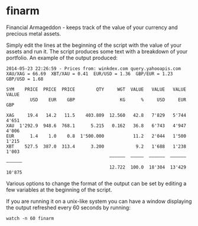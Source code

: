 finarm
======

Financial Armageddon - keeps track of the value of your currency and precious metal assets.

Simply edit the lines at the beginning of the script with the value of your assets and run it.
The script produces some text with a breakdown of your portfolio. An example of the output produced:

```
2014-05-23 22:26:59 - Prices from: winkdex.com query.yahooapis.com
XAU/XAG = 66.69  XBT/XAU = 0.41  EUR/USD = 1.36  GBP/EUR = 1.23  GBP/USD = 1.68

SYM    PRICE  PRICE  PRICE        QTY     WGT  VALUE   VALUE   VALUE   VALUE
         USD    EUR    GBP                 KG      %     USD     EUR     GBP

XAG     19.4   14.2   11.5    403.809  12.560   42.8   7'829   5'744   4'651
XAU  1'292.9  948.6  768.1      5.215   0.162   36.8   6'743   4'947   4'006
EUR      1.4    1.0    0.8  1'500.000           11.2   2'044   1'500   1'215
XBT    527.5  387.0  313.4      3.200            9.2   1'688   1'238   1'003
                                       ‒‒‒‒‒‒  ‒‒‒‒‒  ‒‒‒‒‒‒  ‒‒‒‒‒‒  ‒‒‒‒‒‒
                                       12.722  100.0  18'304  13'429  10'875
```

Various options to change the format of the output can be set by editing a few variables at the beginning of the script.

If you are running it on a unix-like system you can have a window displaying the output refreshed every 60 seconds by running:
```
watch -n 60 finarm
```
